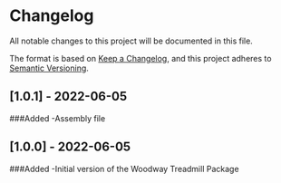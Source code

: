 # Changelog
All notable changes to this project will be documented in this file.

The format is based on [Keep a Changelog](https://keepachangelog.com/en/1.0.0/),
and this project adheres to [Semantic Versioning](https://semver.org/spec/v2.0.0.html).

## [1.0.1] - 2022-06-05
###Added
-Assembly file

## [1.0.0] - 2022-06-05
###Added
-Initial version of the Woodway Treadmill Package